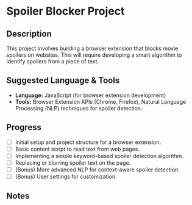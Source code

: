 # Spoiler Blocker Project

## Description

This project involves building a browser extension that blocks movie spoilers on websites. This will require developing a smart algorithm to identify spoilers from a piece of text.

## Suggested Language & Tools

*   **Language:** JavaScript (for browser extension development)
*   **Tools:** Browser Extension APIs (Chrome, Firefox), Natural Language Processing (NLP) techniques for spoiler detection.

## Progress

*   [ ] Initial setup and project structure for a browser extension.
*   [ ] Basic content script to read text from web pages.
*   [ ] Implementing a simple keyword-based spoiler detection algorithm.
*   [ ] Replacing or blurring spoiler text on the page.
*   [ ] (Bonus) More advanced NLP for context-aware spoiler detection.
*   [ ] (Bonus) User settings for customization.

## Notes

